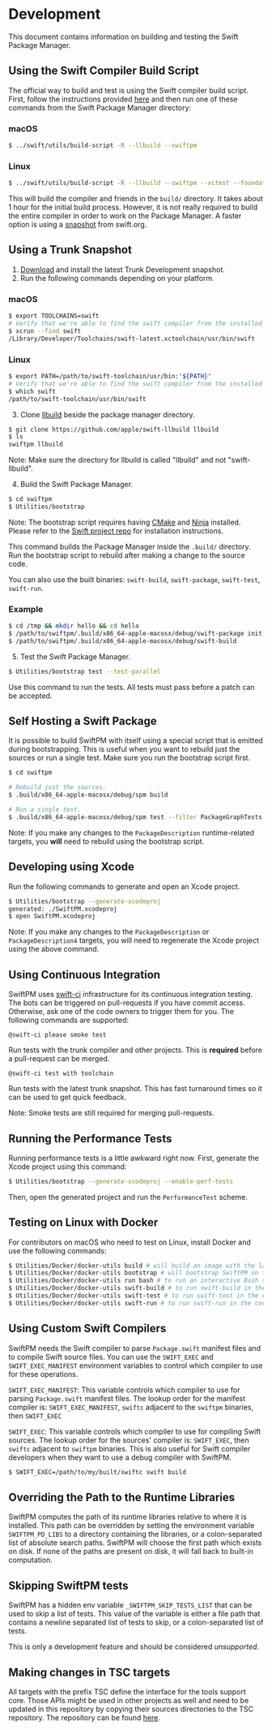 # Development

This document contains information on building and testing the Swift Package Manager.

## Using the Swift Compiler Build Script

The official way to build and test is using the Swift compiler build script.
First, follow the instructions provided
[here](https://github.com/apple/swift/blob/master/README.md#getting-started) and
then run one of these commands from the Swift Package Manager directory:

### macOS

```sh
$ ../swift/utils/build-script -R --llbuild --swiftpm
```

### Linux

```sh
$ ../swift/utils/build-script -R --llbuild --swiftpm --xctest --foundation --libdispatch
```

This will build the compiler and friends in the `build/` directory. It takes about 1
hour for the initial build process. However, it is not really required to build
the entire compiler in order to work on the Package Manager. A faster option is
using a [snapshot](https://swift.org/download/#releases) from swift.org.

## Using a Trunk Snapshot

1. [Download](https://swift.org/download/#snapshots) and install the latest Trunk Development snapshot.
2. Run the following commands depending on your platform.

### macOS

```sh
$ export TOOLCHAINS=swift
# Verify that we're able to find the swift compiler from the installed toolchain.
$ xcrun --find swift
/Library/Developer/Toolchains/swift-latest.xctoolchain/usr/bin/swift
```

### Linux

```sh
$ export PATH=/path/to/swift-toolchain/usr/bin:"${PATH}"
# Verify that we're able to find the swift compiler from the installed toolchain.
$ which swift
/path/to/swift-toolchain/usr/bin/swift
```

3. Clone [llbuild](https://github.com/apple/swift-llbuild) beside the package manager directory.

```sh
$ git clone https://github.com/apple/swift-llbuild llbuild
$ ls
swiftpm llbuild
```

Note: Make sure the directory for llbuild is called "llbuild" and not
    "swift-llbuild".

4. Build the Swift Package Manager.

```sh
$ cd swiftpm
$ Utilities/bootstrap
```

 Note: The bootstrap script requires having [CMake](https://cmake.org/) and [Ninja](https://ninja-build.org/) installed. Please refer to the [Swift project repo](https://github.com/apple/swift/blob/master/README.md#macos) for installation instructions.

This command builds the Package Manager inside the `.build/` directory.
    Run the bootstrap script to rebuild after making a change to the source
    code.

   You can also use the built binaries: `swift-build`, `swift-package`,
    `swift-test`, `swift-run`.

### Example

```sh
$ cd /tmp && mkdir hello && cd hello
$ /path/to/swiftpm/.build/x86_64-apple-macosx/debug/swift-package init
$ /path/to/swiftpm/.build/x86_64-apple-macosx/debug/swift-build
```

5. Test the Swift Package Manager.

```sh
$ Utilities/bootstrap test --test-parallel
```

Use this command to run the tests. All tests must pass before a patch can be accepted.

## Self Hosting a Swift Package

It is possible to build SwiftPM with itself using a special script that is
emitted during bootstrapping. This is useful when you want to rebuild just the
sources or run a single test. Make sure you run the bootstrap script first.

```sh
$ cd swiftpm

# Rebuild just the sources.
$ .build/x86_64-apple-macosx/debug/spm build

# Run a single test.
$ .build/x86_64-apple-macosx/debug/spm test --filter PackageGraphTests.DependencyResolverTests/testBasics
```

Note: If you make any changes to the `PackageDescription` runtime-related targets,
you **will** need to rebuild using the bootstrap script.

## Developing using Xcode

Run the following commands to generate and open an Xcode project.

```sh
$ Utilities/bootstrap --generate-xcodeproj
generated: ./SwiftPM.xcodeproj
$ open SwiftPM.xcodeproj
```

Note: If you make any changes to the `PackageDescription` or `PackageDescription4`
targets, you will need to regenerate the Xcode project using the above command.

## Using Continuous Integration

SwiftPM uses [swift-ci](https://ci.swift.org) infrastructure for its continuous integration testing. The
bots can be triggered on pull-requests if you have commit access. Otherwise, ask
one of the code owners to trigger them for you. The following commands are supported:

    @swift-ci please smoke test

Run tests with the trunk compiler and other projects. This is **required** before
a pull-request can be merged.

    @swift-ci test with toolchain

Run tests with the latest trunk snapshot. This has fast turnaround times so it can
be used to get quick feedback.

Note: Smoke tests are still required for merging pull-requests.

## Running the Performance Tests

Running performance tests is a little awkward right now. First, generate the
Xcode project using this command:

```sh
$ Utilities/bootstrap --generate-xcodeproj --enable-perf-tests
```

Then, open the generated project and run the `PerformanceTest` scheme.

## Testing on Linux with Docker

For contributors on macOS who need to test on Linux, install Docker and use the
following commands:

```sh
$ Utilities/Docker/docker-utils build # will build an image with the latest Swift snapshot
$ Utilities/Docker/docker-utils bootstrap # will bootstrap SwiftPM on the Linux container
$ Utilities/Docker/docker-utils run bash # to run an interactive Bash shell in the container
$ Utilities/Docker/docker-utils swift-build # to run swift-build in the container
$ Utilities/Docker/docker-utils swift-test # to run swift-test in the container
$ Utilities/Docker/docker-utils swift-run # to run swift-run in the container
```

## Using Custom Swift Compilers

SwiftPM needs the Swift compiler to parse `Package.swift` manifest files and to
compile Swift source files. You can use the `SWIFT_EXEC` and `SWIFT_EXEC_MANIFEST`
environment variables to control which compiler to use for these operations.

`SWIFT_EXEC_MANIFEST`: This variable controls which compiler to use for parsing
`Package.swift` manifest files. The lookup order for the manifest compiler is:
`SWIFT_EXEC_MANIFEST`, `swiftc` adjacent to the `swiftpm` binaries, then `SWIFT_EXEC`

`SWIFT_EXEC`: This variable controls which compiler to use for compiling Swift
sources. The lookup order for the sources' compiler is: `SWIFT_EXEC`, then `swiftc` adjacent
to `swiftpm` binaries. This is also useful for Swift compiler developers when they
want to use a debug compiler with SwiftPM.

```sh
$ SWIFT_EXEC=/path/to/my/built/swiftc swift build
```

## Overriding the Path to the Runtime Libraries

SwiftPM computes the path of its runtime libraries relative to where it is
installed. This path can be overridden by setting the environment variable
`SWIFTPM_PD_LIBS` to a directory containing the libraries, or a colon-separated list of
absolute search paths. SwiftPM will choose the first
path which exists on disk. If none of the paths are present on disk, it will fall
back to built-in computation.

## Skipping SwiftPM tests

SwiftPM has a hidden env variable `_SWIFTPM_SKIP_TESTS_LIST` that can be used
to skip a list of tests. This value of the variable is either a file path that contains a
newline separated list of tests to skip, or a colon-separated list of tests.

This is only a development feature and should be considered _unsupported_.

## Making changes in TSC targets

All targets with the prefix TSC define the interface for the tools support core. Those APIs might be used in other projects as well and need to be updated in this repository by copying their sources directories to the TSC repository. The repository can be found [here](https://github.com/apple/swift-tools-support-core).

